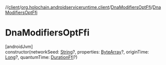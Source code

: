 //[client](../../../index.md)/[org.holochain.androidserviceruntime.client](../index.md)/[DnaModifiersOptFfi](index.md)/[DnaModifiersOptFfi](-dna-modifiers-opt-ffi.md)

# DnaModifiersOptFfi

[androidJvm]\
constructor(networkSeed: [String](https://kotlinlang.org/api/core/kotlin-stdlib/kotlin/-string/index.html)?, properties: [ByteArray](https://kotlinlang.org/api/core/kotlin-stdlib/kotlin/-byte-array/index.html)?, originTime: [Long](https://kotlinlang.org/api/core/kotlin-stdlib/kotlin/-long/index.html)?, quantumTime: [DurationFfi](../-duration-ffi/index.md)?)